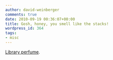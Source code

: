 ```yaml
---
author: david-weinberger
comments: true
date: 2010-09-19 00:36:07+00:00
title: Gosh, honey, you smell like the stacks!
wordpress_id: 364
tags:
- misc
---
```


[Library perfume](http://www.cbihateperfume.com/in-the-library.html).
